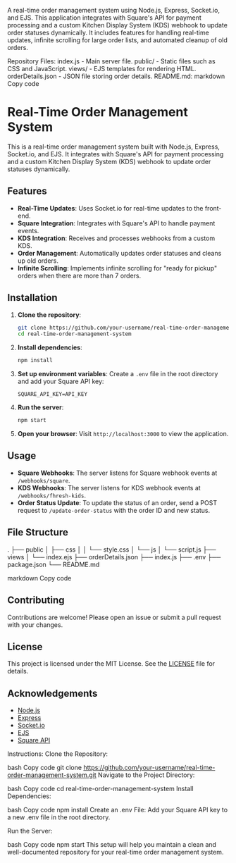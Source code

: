 A real-time order management system using Node.js, Express, Socket.io, and EJS. This application integrates with Square's API for payment processing and a custom Kitchen Display System (KDS) webhook to update order statuses dynamically. It includes features for handling real-time updates, infinite scrolling for large order lists, and automated cleanup of old orders.

Repository Files:
index.js - Main server file.
public/ - Static files such as CSS and JavaScript.
views/ - EJS templates for rendering HTML.
orderDetails.json - JSON file storing order details.
README.md:
markdown
Copy code
# Real-Time Order Management System

This is a real-time order management system built with Node.js, Express, Socket.io, and EJS. It integrates with Square's API for payment processing and a custom Kitchen Display System (KDS) webhook to update order statuses dynamically.

## Features

- **Real-Time Updates**: Uses Socket.io for real-time updates to the front-end.
- **Square Integration**: Integrates with Square's API to handle payment events.
- **KDS Integration**: Receives and processes webhooks from a custom KDS.
- **Order Management**: Automatically updates order statuses and cleans up old orders.
- **Infinite Scrolling**: Implements infinite scrolling for "ready for pickup" orders when there are more than 7 orders.

## Installation

1. **Clone the repository**:
    ```bash
    git clone https://github.com/your-username/real-time-order-management-system.git
    cd real-time-order-management-system
    ```

2. **Install dependencies**:
    ```bash
    npm install
    ```

3. **Set up environment variables**:
    Create a `.env` file in the root directory and add your Square API key:
    ```env
    SQUARE_API_KEY=API_KEY
    ```

4. **Run the server**:
    ```bash
    npm start
    ```

5. **Open your browser**:
    Visit `http://localhost:3000` to view the application.

## Usage

- **Square Webhooks**: The server listens for Square webhook events at `/webhooks/square`.
- **KDS Webhooks**: The server listens for KDS webhook events at `/webhooks/fhresh-kids`.
- **Order Status Update**: To update the status of an order, send a POST request to `/update-order-status` with the order ID and new status.

## File Structure

.
├── public
│ ├── css
│ │ └── style.css
│ └── js
│ └── script.js
├── views
│ └── index.ejs
├── orderDetails.json
├── index.js
├── .env
├── package.json
└── README.md

markdown
Copy code

## Contributing

Contributions are welcome! Please open an issue or submit a pull request with your changes.

## License

This project is licensed under the MIT License. See the [LICENSE](LICENSE) file for details.

## Acknowledgements

- [Node.js](https://nodejs.org/)
- [Express](https://expressjs.com/)
- [Socket.io](https://socket.io/)
- [EJS](https://ejs.co/)
- [Square API](https://developer.squareup.com/)

Instructions:
Clone the Repository:

bash
Copy code
git clone https://github.com/your-username/real-time-order-management-system.git
Navigate to the Project Directory:

bash
Copy code
cd real-time-order-management-system
Install Dependencies:

bash
Copy code
npm install
Create an .env File: Add your Square API key to a new .env file in the root directory.

Run the Server:

bash
Copy code
npm start
This setup will help you maintain a clean and well-documented repository for your real-time order management system.
